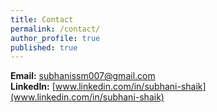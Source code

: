 ```yaml
---
title: Contact
permalink: /contact/
author_profile: true
published: true
---
```


**Email:** subhanissm007@gmail.com<br>
**LinkedIn:** [www.linkedin.com/in/subhani-shaik](www.linkedin.com/in/subhani-shaik)
